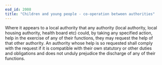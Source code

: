 ```yaml
---
esd_id: 2008
title: "Children and young people - co-operation between authorities"
---
```


Where it appears to a local authority that any authority (local authority, local housing authority, health board etc) could, by taking any specified action, help in the exercise of any of their functions, they may request the help of that other authority.  An authority whose help is so requested shall comply with the request if it is compatible with their own statutory or other duties and obligations and does not unduly prejudice the discharge of any of their functions.

